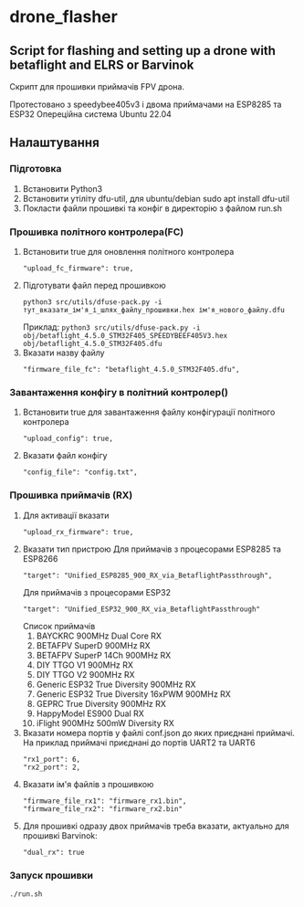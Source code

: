 # drone_flasher
## Script for flashing and setting up a drone with betaflight and ELRS or Barvinok

Скрипт для прошивки приймачів FPV дрона.

Протестовано з speedybee405v3 і двома приймачами на ESP8285 та ESP32
Опереційна система Ubuntu 22.04

## Налаштування

### Підготовка

1. Встановити Python3
2. Встановити утіліту dfu-util, для ubuntu/debian sudo apt install dfu-util
3. Покласти файли прошивкі та конфіг в директорію з файлом run.sh

### Прошивка політного контролера(FC)

1. Встановити true для оновлення політного контролера
    ```
    "upload_fc_firmware": true,
    ```
2. Підготувати файл перед прошивкою
    ```    
    python3 src/utils/dfuse-pack.py -i тут_вказати_ім'я_і_шлях_файлу_прошивки.hex ім'я_нового_файлу.dfu
    ```
    Приклад:
        ```
        python3 src/utils/dfuse-pack.py -i obj/betaflight_4.5.0_STM32F405_SPEEDYBEEF405V3.hex obj/betaflight_4.5.0_STM32F405.dfu
        ```
3. Вказати назву файлу
    ```
    "firmware_file_fc": "betaflight_4.5.0_STM32F405.dfu",
    ```

### Завантаження конфігу в політний контролер()
1. Встановити true для завантаження файлу конфігурації політного контролера 
    ```
    "upload_config": true,
    ```
2. Вказати файл конфігу
    ```
    "config_file": "config.txt",
    ```

### Прошивка приймачів (RX)
1. Для активації вказати 
    ```
    "upload_rx_firmware": true,
    ```
2. Вказати тип пристрою
    Для приймачів з процесорами ESP8285 та ESP8266
    ```    
    "target": "Unified_ESP8285_900_RX_via_BetaflightPassthrough",
    ```
    Для приймачів з процесорами ESP32
    ```
    "target": "Unified_ESP32_900_RX_via_BetaflightPassthrough"
    ```
    Список приймачів
    1) BAYCKRC 900MHz Dual Core RX
    2) BETAFPV SuperD 900MHz RX
    3) BETAFPV SuperP 14Ch 900MHz RX
    4) DIY TTGO V1 900MHz RX
    5) DIY TTGO V2 900MHz RX
    6) Generic ESP32 True Diversity 900MHz RX
    7) Generic ESP32 True Diversity 16xPWM 900MHz RX 
    8) GEPRC True Diversity 900MHz RX
    9) HappyModel ES900 Dual RX
    10) iFlight 900MHz 500mW Diversity RX
3. Вказати номера портів у файлі conf.json до яких приєднані приймачі.
    На приклад приймачі приєднані до портів UART2 та UART6
    ```
    "rx1_port": 6,
    "rx2_port": 2,
    ```
2. Вказати ім'я файлів з прошивкою
    ```
    "firmware_file_rx1": "firmware_rx1.bin",
    "firmware_file_rx2": "firmware_rx2.bin"
    ```
3. Для прошивкі одразу двох приймачів треба вказати, актуально для прошивкі Barvinok:
   ```
   "dual_rx": true
   ```
### Запуск прошивки
   ```
./run.sh
   ```
